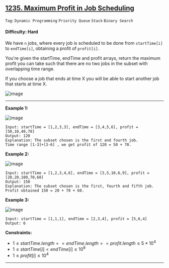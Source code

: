 ## [1235. Maximum Profit in Job Scheduling](https://leetcode.com/problems/maximum-profit-in-job-scheduling)

```Tag```: ```Dynamic Programming``` ```Priority Queue``` ```Stack``` ```Binary Search```

#### Difficulty: Hard

We have ```n``` jobs, where every job is scheduled to be done from ```startTime[i]``` to ```endTime[i]```, obtaining a profit of ```profit[i]```.

You're given the startTime, endTime and profit arrays, return the maximum profit you can take such that there are no two jobs in the subset with overlapping time range.

If you choose a job that ends at time X you will be able to start another job that starts at time X.

![image](https://github.com/quananhle/Python/assets/35042430/c8d9a71f-eec8-41dc-a371-666705a2d503)

---

__Example 1:__

![image](https://assets.leetcode.com/uploads/2019/10/10/sample1_1584.png)
```
Input: startTime = [1,2,3,3], endTime = [3,4,5,6], profit = [50,10,40,70]
Output: 120
Explanation: The subset chosen is the first and fourth job. 
Time range [1-3]+[3-6] , we get profit of 120 = 50 + 70.
```

__Example 2:__

![image](https://assets.leetcode.com/uploads/2019/10/10/sample22_1584.png)
```
Input: startTime = [1,2,3,4,6], endTime = [3,5,10,6,9], profit = [20,20,100,70,60]
Output: 150
Explanation: The subset chosen is the first, fourth and fifth job. 
Profit obtained 150 = 20 + 70 + 60.
```

__Example 3:__

![image](https://assets.leetcode.com/uploads/2019/10/10/sample3_1584.png)
```
Input: startTime = [1,1,1], endTime = [2,3,4], profit = [5,6,4]
Output: 6
```

__Constraints:__

- $1 \le startTime.length == endTime.length == profit.length \le 5 * 10^4$
- $1 \le startTime[i] \lt endTime[i] \le 10^9$
- $1 \le profit[i] \le 10^4$

---
